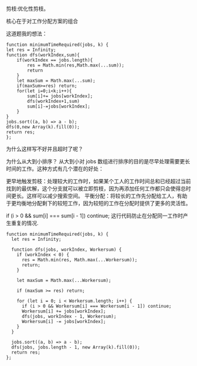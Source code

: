 剪枝:优化性剪枝。

核心在于对工作分配方案的组合

这道题我的想法：
```code
function minimumTimeRequired(jobs, k) {
let res = Infinity;
function dfs(workIndex,sum){
    if(workIndex == jobs.length){
        res = Math.min(res,Math.max(...sum));
        return
    }
    let maxSum = Math.max(...sum);
    if(maxSum>=res) return;
    for(let i=0;i<k;i++){
        sum[i]+= jobs[workIndex];
        dfs(workIndex+1,sum)
        sum[i]-=jobs[workIndex];
    }
}
jobs.sort((a, b) => a - b);
dfs(0,new Array(k).fill(0));
return res;
};
```
为什么这样写不好并且超时了呢？

为什么从大到小排序？
从大到小对 jobs 数组进行排序的目的是尽早处理需要更长时间的工作。这种方式有几个潜在的好处：

更早地触发剪枝：处理较大的工作时，如果某个工人的工作时间总和已经超过当前找到的最优解，这个分支就可以被立即剪枝，因为再添加任何工作都只会使得总时间更长。这样可以减少搜索空间。
平衡分配：将较长的工作先分配给工人，有助于更均衡地分配剩下的较短工作，因为较短的工作在分配时提供了更多的灵活性。

if (i > 0 && sum[i] === sum[i - 1]) continue; 这行代码防止在分配同一工作时产生重复的情况.           

```code
function minimumTimeRequired(jobs, k) {
  let res = Infinity;

  function dfs(jobs, workIndex, Workersum) {
    if (workIndex < 0) {
      res = Math.min(res, Math.max(...Workersum));
      return;
    }

    let maxSum = Math.max(...Workersum);
    
    if (maxSum >= res) return;

    for (let i = 0; i < Workersum.length; i++) {
      if (i > 0 && Workersum[i] === Workersum[i - 1]) continue;
      Workersum[i] += jobs[workIndex];
      dfs(jobs, workIndex - 1, Workersum);
      Workersum[i] -= jobs[workIndex];
    }
  }

  jobs.sort((a, b) => a - b);
  dfs(jobs, jobs.length - 1, new Array(k).fill(0));
  return res;
};
```
